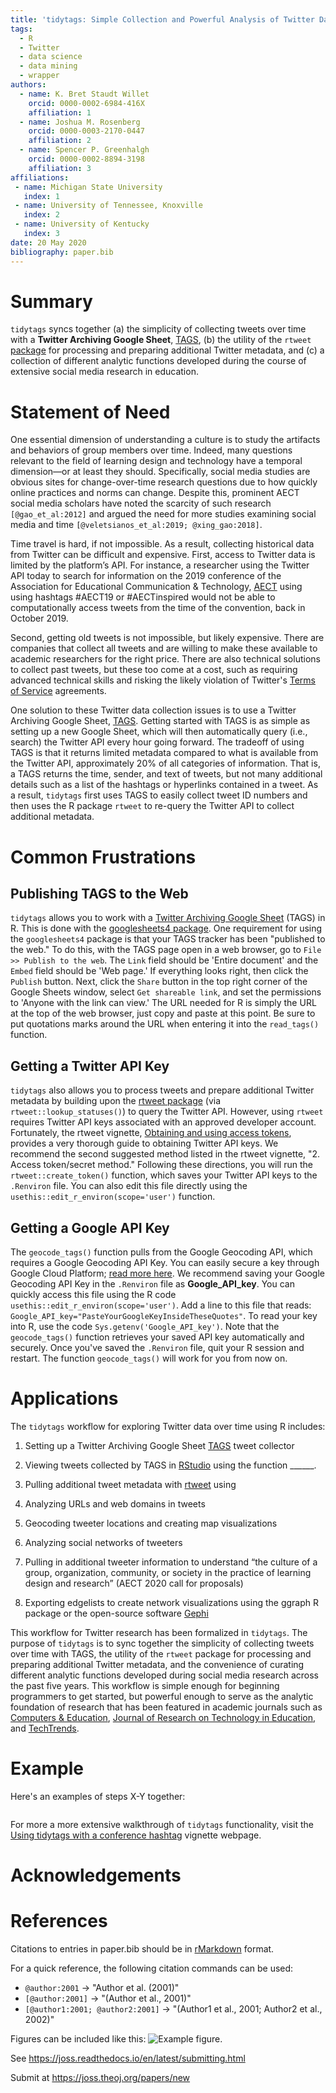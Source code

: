 ```yaml
---
title: 'tidytags: Simple Collection and Powerful Analysis of Twitter Data'
tags:
  - R
  - Twitter
  - data science
  - data mining
  - wrapper
authors:
  - name: K. Bret Staudt Willet
    orcid: 0000-0002-6984-416X
    affiliation: 1
  - name: Joshua M. Rosenberg
    orcid: 0000-0003-2170-0447
    affiliation: 2
  - name: Spencer P. Greenhalgh
    orcid: 0000-0002-8894-3198
    affiliation: 3
affiliations:
 - name: Michigan State University
   index: 1
 - name: University of Tennessee, Knoxville
   index: 2
 - name: University of Kentucky
   index: 3
date: 20 May 2020
bibliography: paper.bib
---
```


# Summary

``tidytags`` syncs together (a) the simplicity of collecting tweets over time with a **Twitter Archiving Google Sheet**, [TAGS](https://tags.hawksey.info/), (b) the utility of the ``rtweet`` [package](https://rtweet.info/) for processing and preparing additional Twitter metadata, and (c) a collection of different analytic functions developed during the course of extensive social media research in education.

# Statement of Need

One essential dimension of understanding a culture is to study the artifacts and behaviors of group members over time. Indeed, many questions relevant to the field of learning design and technology have a temporal dimension—or at least they should. Specifically, social media studies are obvious sites for change-over-time research questions due to how quickly online practices and norms can change. Despite this, prominent AECT social media scholars have noted the scarcity of such research `[@gao_et_al:2012]` and argued the need for more studies examining social media and time `[@veletsianos_et_al:2019; @xing_gao:2018]`.

Time travel is hard, if not impossible. As a result, collecting historical data from Twitter can be difficult and expensive. First, access to Twitter data is limited by the platform’s API. For instance, a researcher using the Twitter API today to search for information on the 2019 conference of the Association for Educational Communication & Technology, [AECT](https://aect.org/) using using hashtags #AECT19 or #AECTinspired would not be able to computationally access tweets from the time of the convention, back in October 2019. 

Second, getting old tweets is not impossible, but likely expensive. There are companies that collect all tweets and are willing to make these available to academic researchers for the right price. There are also technical solutions to collect past tweets, but these too come at a cost, such as requiring advanced technical skills and risking the likely violation of Twitter's [Terms of Service](https://twitter.com/en/tos) agreements.

One solution to these Twitter data collection issues is to use a Twitter Archiving Google Sheet, [TAGS](https://tags.hawksey.info/). Getting started with TAGS is as simple as setting up a new Google Sheet, which will then automatically query (i.e., search) the Twitter API every hour going forward. The tradeoff of using TAGS is that it returns limited metadata compared to what is available from the Twitter API, approximately 20% of all categories of information. That is, a TAGS returns the time, sender, and text of tweets, but not many additional details such as a list of the hashtags or hyperlinks contained in a tweet. As a result, ``tidytags`` first uses TAGS to easily collect tweet ID numbers and then uses the R package ``rtweet`` to re-query the Twitter API to collect additional metadata.

# Common Frustrations

## Publishing TAGS to the Web

``tidytags`` allows you to work with a [Twitter Archiving Google Sheet](https://tags.hawksey.info/) (TAGS) in R. This is done with the [googlesheets4 package](https://CRAN.R-project.org/package=googlesheets4). One requirement for using the ``googlesheets4`` package is that your TAGS tracker has been "published to the web." To do this, with the TAGS page open in a web browser, go to `File >> Publish to the web`. The `Link` field should be 'Entire document' and the `Embed` field should be 'Web page.' If everything looks right, then click the `Publish` button. Next, click the `Share` button in the top right corner of the Google Sheets window, select `Get shareable link`, and set the permissions to 'Anyone with the link can view.' The URL needed for R is simply the URL at the top of the web browser, just copy and paste at this point. Be sure to put quotations marks around the URL when entering it into the `read_tags()` function.

## Getting a Twitter API Key

``tidytags`` also allows you to process tweets and prepare additional Twitter metadata by building upon the  [rtweet package](https://rtweet.info/) (via `rtweet::lookup_statuses()`) to query the Twitter API. However, using ``rtweet`` requires Twitter API keys associated with an approved developer account. Fortunately, the rtweet vignette, [Obtaining and using access tokens](https://rtweet.info/articles/auth.html), provides a very thorough guide to obtaining Twitter API keys. We recommend the second suggested method listed in the rtweet vignette, "2. Access token/secret method." Following these directions, you will run the `rtweet::create_token()` function, which saves your Twitter API keys to the `.Renviron` file. You can also edit this file directly using the `usethis::edit_r_environ(scope='user')` function.

## Getting a Google API Key

The `geocode_tags()` function pulls from the Google Geocoding API, which requires a Google Geocoding API Key. You can easily secure a key through Google Cloud Platform; [read more here](https://developers.google.com/maps/documentation/geocoding/get-api-key). We recommend saving your Google Geocoding API Key in the `.Renviron` file as **Google_API_key**. You can quickly access this file using the R code `usethis::edit_r_environ(scope='user')`. Add a line to this file that reads: `Google_API_key="PasteYourGoogleKeyInsideTheseQuotes"`. To read your key into R, use the code `Sys.getenv('Google_API_key')`. Note that the `geocode_tags()` function retrieves your saved API key automatically and securely. Once you've saved the `.Renviron` file, quit your R session and restart. The function `geocode_tags()` will work for you from now on. 

# Applications

The ``tidytags`` workflow for exploring Twitter data over time using R includes:

1. Setting up a Twitter Archiving Google Sheet [TAGS](https://tags.hawksey.info/) tweet collector

1. Viewing tweets collected by TAGS in [RStudio](https://rstudio.com/) using the function ______.
1. Pulling additional tweet metadata with [rtweet](https://rtweet.info/) using 
1. Analyzing URLs and web domains in tweets
1. Geocoding tweeter locations and creating map visualizations 
1. Analyzing social networks of tweeters
1. Pulling in additional tweeter information to understand “the culture of a group, organization, community, or society in the practice of learning design and research” (AECT 2020 call for proposals)
1. Exporting edgelists to create network visualizations using the ggraph R package or the open-source software [Gephi](https://gephi.org/)

This workflow for Twitter research has been formalized in ``tidytags``. The purpose of ``tidytags`` is to sync together the simplicity of collecting tweets over time with TAGS, the utility of the ``rtweet`` package for processing and preparing additional Twitter metadata, and the convenience of curating different analytic functions developed during social media research across the past five years. This workflow is simple enough for beginning programmers to get started, but powerful enough to serve as the analytic foundation of research that has been featured in academic journals such as [Computers & Education](https://www.journals.elsevier.com/computers-and-education), [Journal of Research on Technology in Education](https://www.tandfonline.com/loi/ujrt20), and [TechTrends](https://www.springer.com/journal/11528).

# Example

Here's an examples of steps X-Y together:
```{r}

```

For more a more extensive walkthrough of ``tidytags`` functionality, visit the [Using tidytags with a conference hashtag](https://bretsw.github.io/tidytags/articles/tidytags-with-conf-hashtags.html) vignette webpage.

# Acknowledgements

# References







Citations to entries in paper.bib should be in
[rMarkdown](http://rmarkdown.rstudio.com/authoring_bibliographies_and_citations.html)
format.

For a quick reference, the following citation commands can be used:
- `@author:2001`  ->  "Author et al. (2001)"
- `[@author:2001]` -> "(Author et al., 2001)"
- `[@author1:2001; @author2:2001]` -> "(Author1 et al., 2001; Author2 et al., 2002)"


Figures can be included like this: ![Example figure.](figure.png)

See https://joss.readthedocs.io/en/latest/submitting.html

Submit at https://joss.theoj.org/papers/new
